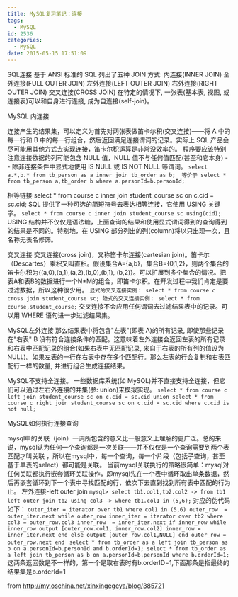 ```yaml
---
title: MySQL复习笔记：连接
tags:
  - MySQL
id: 2536
categories:
  - MySQL
date: 2015-05-15 17:51:09
---
```


SQL连接
基于 ANSI 标准的 SQL 列出了五种 JOIN 方式:
内连接(INNER JOIN)
全外连接(FULL OUTER JOIN)
左外连接(LEFT OUTER JOIN)
右外连接(RIGHT OUTER JOIN)
交叉连接(CROSS JOIN)
在特定的情况下, 一张表(基本表, 视图, 或连接表)可以和自身进行连接, 成为自连接(self-join)。

MySQL 内连接

连接产生的结果集，可以定义为首先对两张表做笛卡尔积(交叉连接)——将 A 中的每一行和 B 中的每一行组合，然后返回满足连接谓词的记录。实际上 SQL 产品会尽可能用其他方式去实现连接，笛卡尔积运算是非常没效率的。
程序要应该特别注意连接依据的列可能包含 NULL 值，NULL 值不与任何值匹配(甚至和它本身) -- 除非连接条件中显式地使用 IS NULL 或 IS NOT NULL 等谓词。
`select a.*,b.* from tb_person as a inner join tb_order as b; 
等价于
select * from tb_person a,tb_order b where a.personId=b.personId;`

相等链接
select * from course c inner join student_course sc on c.cid = sc.cid;
SQL 提供了一种可选的简短符号去表达相等连接，它使用 USING 关键字。
`select * from course c inner join student_course sc using(cid);`
USING 结构并不仅仅是语法糖，上面查询的结果和使用显式谓词得到的查询得到的结果是不同的。特别地，在 USING 部分列出的列(column)将以只出现一次，且名称无表名修饰。
<!--more-->

交叉连接
交叉连接(cross join)，又称笛卡尔连接(cartesian join)。笛卡尔（Descartes）乘积又叫直积。假设集合A={a,b}，集合B={0,1,2}，则两个集合的笛卡尔积为{(a,0),(a,1),(a,2),(b,0),(b,1), (b,2)}。可以扩展到多个集合的情况。把表A和表B的数据进行一个N*M的组合，即笛卡尔积。在开发过程中我们肯定是要过滤数据，所以这种很少用。
`显式的交叉连接实例：
select * from course c cross join student_course sc;
隐式的交叉连接实例：
select * from course,student_course;`
交叉连接不会应用任何谓词去过滤结果表中的记录。可以用 WHERE 语句进一步过滤结果集。

MySQL左外连接
那么结果表中将包含"左表"(即表 A)的所有记录, 即使那些记录在"右表" B 没有符合连接条件的匹配。这意味着左外连接会返回左表的所有记录和右表中匹配记录的组合(如果右表中无匹配记录, 来自于右表的所有列的值设为 NULL)。如果左表的一行在右表中存在多个匹配行。那么左表的行会复制和右表匹配行一样的数量, 并进行组合生成连接结果。

MySQL不支持全连接。
一些数据库系统(如 MySQL)并不直接支持全连接，但它们可以通过左右外连接的并集(参: union)来模拟实现。
`select * from course c left join student_course sc on c.cid = sc.cid
union
select * from course c right join student_course sc on c.cid = sc.cid
where c.cid is not null;`

MySQL如何执行连接查询

mysql中的关联（join）一词所包含的意义比一般意义上理解的更广泛。总的来说，mysql认为任何一个查询都是一次关联——并不仅仅是一个查询需要到两个表匹配才叫关联 ，所以在mysql中，每一个查询，每一个片段（包括子查询，甚至基于单表的select）都可能是关联。
当前mysql关联执行的策略很简单：mysql对任何关联都执行嵌套循环关联操作，即mysql先在一个表中循环取出单条数据，然后再嵌套循环到下一个表中寻找匹配的行，依次下去直到找到所有表中匹配的行为止。
左外连接-left outer join
`mysql> select tb1.col1,tb2.col2
    -> from tb1 left outer join tb2 using col3
    -> where tb1.col1 in (5,6);`
对应的伪代码如下：
`outer_iter = iterator over tb1 where col1 in (5,6)
outer_row  = outer_iter.next
while outer_row
    inner_iter = iterator over tb2 where col3 = outer_row.col3
    inner_row  = inner_iter.next
    if inner_row
        while inner_row
            output [outer_row.col1, inner_row.col2]
            inner_row = inner_iter.next
        end
    else
        output [outer_row.col1,NULL]
    end
    outer_row = outer_row.next
end`
`
select * from tb_order as a left join tb_person as b on a.personId=b.personId and b.orderId=1;
select * from tb_order as a left join tb_person as b on a.personId=b.personId where b.orderId=1;`
这两条返回数是不一样的，第一个是取右表时有b.orderID=1,下面那条是指最终的结果集是b.orderId=1

from http://my.oschina.net/xinxingegeya/blog/385721